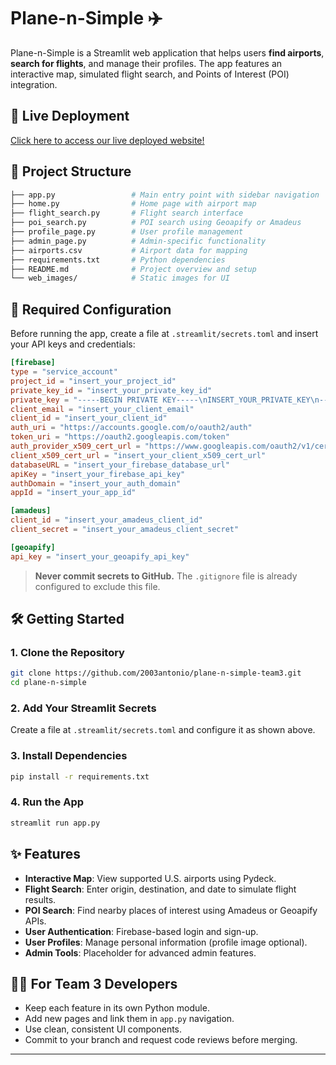 # Plane-n-Simple ✈️

Plane-n-Simple is a Streamlit web application that helps users **find airports**, **search for flights**, and manage their profiles. The app features an interactive map, simulated flight search, and Points of Interest (POI) integration.

## 🚀 Live Deployment

[Click here to access our live deployed website!](https://plane-n-simple-team3-func.streamlit.app/)

## 📁 Project Structure

```bash
├── app.py                 # Main entry point with sidebar navigation
├── home.py                # Home page with airport map
├── flight_search.py       # Flight search interface
├── poi_search.py          # POI search using Geoapify or Amadeus
├── profile_page.py        # User profile management
├── admin_page.py          # Admin-specific functionality
├── airports.csv           # Airport data for mapping
├── requirements.txt       # Python dependencies
├── README.md              # Project overview and setup
└── web_images/            # Static images for UI
```

## 🔐 Required Configuration

Before running the app, create a file at `.streamlit/secrets.toml` and insert your API keys and credentials:

```toml
[firebase]
type = "service_account"
project_id = "insert_your_project_id"
private_key_id = "insert_your_private_key_id"
private_key = "-----BEGIN PRIVATE KEY-----\nINSERT_YOUR_PRIVATE_KEY\n-----END PRIVATE KEY-----\n"
client_email = "insert_your_client_email"
client_id = "insert_your_client_id"
auth_uri = "https://accounts.google.com/o/oauth2/auth"
token_uri = "https://oauth2.googleapis.com/token"
auth_provider_x509_cert_url = "https://www.googleapis.com/oauth2/v1/certs"
client_x509_cert_url = "insert_your_client_x509_cert_url"
databaseURL = "insert_your_firebase_database_url"
apiKey = "insert_your_firebase_api_key"
authDomain = "insert_your_auth_domain"
appId = "insert_your_app_id"

[amadeus]
client_id = "insert_your_amadeus_client_id"
client_secret = "insert_your_amadeus_client_secret"

[geoapify]
api_key = "insert_your_geoapify_api_key"
```

> **Never commit secrets to GitHub.** The `.gitignore` file is already configured to exclude this file.

## 🛠 Getting Started

### 1. Clone the Repository

```bash
git clone https://github.com/2003antonio/plane-n-simple-team3.git
cd plane-n-simple
```

### 2. Add Your Streamlit Secrets

Create a file at `.streamlit/secrets.toml` and configure it as shown above.

### 3. Install Dependencies

```bash
pip install -r requirements.txt
```

### 4. Run the App

```bash
streamlit run app.py
```

## ✨ Features

- **Interactive Map**: View supported U.S. airports using Pydeck.
- **Flight Search**: Enter origin, destination, and date to simulate flight results.
- **POI Search**: Find nearby places of interest using Amadeus or Geoapify APIs.
- **User Authentication**: Firebase-based login and sign-up.
- **User Profiles**: Manage personal information (profile image optional).
- **Admin Tools**: Placeholder for advanced admin features.

## 🧑‍💻 For Team 3 Developers

- Keep each feature in its own Python module.
- Add new pages and link them in `app.py` navigation.
- Use clean, consistent UI components.
- Commit to your branch and request code reviews before merging.

---
